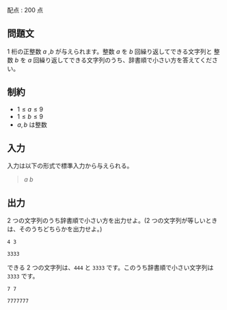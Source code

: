 配点 : $200$ 点

## 問題文

$1$ 桁の正整数 $a$ ,$b$ が与えられます。整数 $a$ を $b$ 回繰り返してできる文字列と
整数 $b$ を $a$ 回繰り返してできる文字列のうち、辞書順で小さい方を答えてください。

## 制約

- $1 \leq a \leq 9$
- $1 \leq b \leq 9$
- $a,b$ は整数

## 入力

入力は以下の形式で標準入力から与えられる。

> $a$ $b$

## 出力

$2$ つの文字列のうち辞書順で小さい方を出力せよ。($2$ つの文字列が等しいときは、そのうちどちらかを出力せよ。)

```input1
4 3
```

```output1
3333
```

できる $2$ つの文字列は、`444` と `3333` です。このうち辞書順で小さい文字列は `3333` です。

```input2
7 7
```

```output2
7777777
```